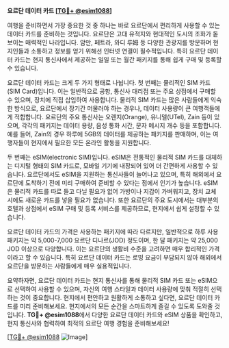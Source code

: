 **요르단 데이터 카드 [[TG💪+ @esim1088](https://t.me/s/esim1088)]**

여행을 준비하면서 가장 중요한 것 중 하나는 바로 요르단에서 편리하게 사용할 수 있는 데이터 카드를 준비하는 것입니다. 요르단은 고대 유적지와 현대적인 도시의 조화가 돋보이는 매력적인 나라입니다. 암만, 페트라, 와디 루姆 등 다양한 관광지를 방문하며 현지인들과 소통하고 정보를 얻기 위해선 인터넷 연결이 필수적입니다. 특히 요르단 데이터 카드는 현지 통신사에서 제공하는 일일 또는 월간 패키지를 통해 쉽게 구매 및 등록할 수 있습니다.

요르단 데이터 카드는 크게 두 가지 형태로 나뉩니다. 첫 번째는 물리적인 SIM 카드(SIM Card)입니다. 이는 일반적으로 공항, 통신사 대리점 또는 주요 상점에서 구매할 수 있으며, 장치에 직접 삽입하여 사용합니다. 물리적 SIM 카드는 많은 사람들에게 익숙한 방식으로, 요르단에서 장기간 머물러야 하는 경우나, 데이터 사용량이 큰 여행객들에게 적합합니다. 요르단의 주요 통신사는 오렌지(Orange), 유니텔(UTel), Zain 등이 있으며, 각각의 패키지는 데이터 용량, 음성 통화 시간, 문자 메시지 개수 등을 포함합니다. 예를 들어, Zain의 경우 하루에 5GB의 데이터를 제공하는 패키지를 판매하며, 이는 여행자들이 현지에서 필요한 모든 온라인 활동을 지원합니다.

두 번째는 eSIM(electronic SIM)입니다. eSIM은 전통적인 물리적 SIM 카드를 대체하는 디지털 형태의 SIM 카드로, 모바일 기기에 내장되어 있어 더 간편하게 사용할 수 있습니다. 요르단에서도 eSIM을 지원하는 통신사들이 늘어나고 있으며, 특히 해외에서 요르단에 도착하기 전에 미리 구매하여 준비할 수 있다는 점에서 인기가 높습니다. eSIM은 물리적 카드를 따로 들고 다닐 필요가 없어 가방이나 지갑이 가벼워지고, 장치 교체 시에도 새로운 카드를 넣을 필요가 없습니다. 또한 요르단의 주요 도시에서는 대부분의 호텔과 상점에서 eSIM 구매 및 등록 서비스를 제공하므로, 현지에서 쉽게 설정할 수 있습니다.

요르단 데이터 카드의 가격은 사용하는 패키지에 따라 다르지만, 일반적으로 하루 사용 패키지는 약 5,000-7,000 요르단 디나르(JOD) 정도이며, 한 달 패키지는 약 25,000 JOD 이상으로 다양합니다. 이는 요르단의 생활비 수준을 고려하면 매우 합리적인 가격이라고 할 수 있습니다. 특히 요르단 데이터 카드는 로밍 요금이 부담되지 않아 해외에서 요르단을 방문하는 사람들에게 매우 실용적입니다.

요약하자면, 요르단 데이터 카드는 현지 통신사를 통해 물리적 SIM 카드 또는 eSIM으로 선택하여 사용할 수 있으며, 자신의 여행 스타일과 데이터 사용량에 맞춰 적절히 선택하는 것이 중요합니다. 현지에서 편안하고 원활하게 소통하고 싶다면, 요르단 데이터 카드를 미리 준비해보세요. 현지에서의 모든 순간을 스마트하게 즐길 수 있도록 도와줄 것입니다. **TG💪+ @esim1088**에서 다양한 요르단 데이터 카드와 eSIM 상품을 확인하고, 현지 통신사와 협력하여 최적의 요르단 여행 경험을 준비해보세요!

[[TG💪+ @esim1088](https://t.me/s/esim1088) ![Image](https://i.postimg.cc/Y0z9fWf4/image.png)]